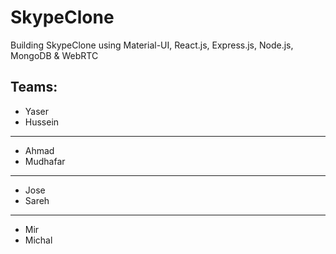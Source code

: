 # SkypeClone
Building SkypeClone using Material-UI, React.js, Express.js, Node.js, MongoDB &amp; WebRTC


## Teams:

- Yaser
- Hussein
---
- Ahmad
- Mudhafar
---
- Jose
- Sareh
---
- Mir
- Michal
